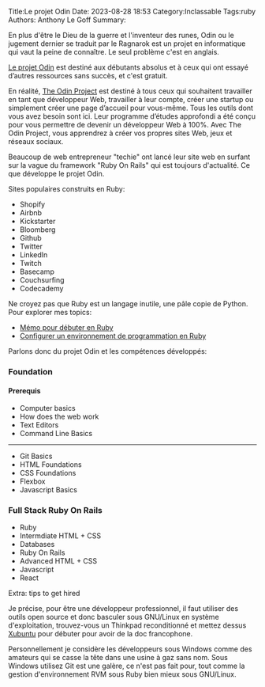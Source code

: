 Title:Le projet Odin
Date: 2023-08-28 18:53
Category:Inclassable
Tags:ruby
Authors: Anthony Le Goff
Summary:

En plus d'être le Dieu de la guerre et l'inventeur des runes, Odin ou le jugement dernier se traduit par le Ragnarok est un projet en informatique qui vaut la peine de connaître. Le seul problème c'est en anglais.

[Le projet Odin](https://www.theodinproject.com/) est destiné aux débutants absolus et à ceux qui ont essayé d’autres ressources sans succès, et c'est gratuit.

En réalité, [The Odin Project](https://www.theodinproject.com/) est destiné à tous ceux qui souhaitent travailler en tant que développeur Web, travailler à leur compte, créer une startup ou simplement créer une page d’accueil pour vous-même. Tous les outils dont vous avez besoin sont ici. Leur programme d’études approfondi a été conçu pour vous permettre de devenir un développeur Web à 100%. Avec The Odin Project, vous apprendrez à créer vos propres sites Web, jeux et réseaux sociaux.

Beaucoup de web entrepreneur "techie" ont lancé leur site web en surfant sur la vague du framework "Ruby On Rails" qui est toujours d'actualité. Ce que développe le projet Odin.

Sites populaires construits en Ruby:

* Shopify
* Airbnb
* Kickstarter
* Bloomberg
* Github
* Twitter
* LinkedIn
* Twitch
* Basecamp
* Couchsurfing
* Codecademy

Ne croyez pas que Ruby est un langage inutile, une pâle copie de Python. Pour explorer mes topics:

* [Mémo pour débuter en Ruby](https://legoffant.github.io/memo-pour-bien-debuter-en-ruby.html)
* [Configurer un environnement de programmation en Ruby](https://legoffant.github.io/configurer-un-environnement-de-programmation-en-ruby.html)

Parlons donc du projet Odin et les compétences développés:

### Foundation

#### Prerequis

* Computer basics
* How does the web work
* Text Editors
* Command Line Basics

---

* Git Basics
* HTML Foundations
* CSS Foundations
* Flexbox
* Javascript Basics

### Full Stack Ruby On Rails

* Ruby
* Intermdiate HTML + CSS
* Databases
* Ruby On Rails
* Advanced HTML + CSS
* Javascript
* React

Extra: tips to get hired

Je précise, pour être une développeur professionnel, il faut utiliser des outils open source et donc basculer sous GNU/Linux en système d'exploitation, trouvez-vous un Thinkpad reconditionné et mettez dessus [Xubuntu](https://xubuntu.org/) pour débuter pour avoir de la doc francophone.

Personnellement je considère les développeurs sous Windows comme des amateurs qui se casse la tête dans une usine à gaz sans nom. Sous Windows utilisez Git est une galère, ce n'est pas fait pour, tout comme la gestion d'environnement RVM sous Ruby bien mieux sous GNU/Linux.
